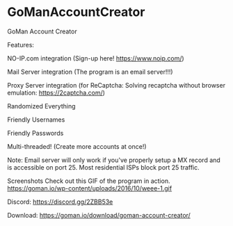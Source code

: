 # GoManAccountCreator
GoMan Account Creator

Features:

NO-IP.com integration (Sign-up here! https://www.noip.com/)

Mail Server integration (The program is an email server!!!)

Proxy Server integration (for ReCaptcha: Solving recaptcha without browser emulation: https://2captcha.com/)

Randomized Everything

Friendly Usernames

Friendly Passwords

Multi-threaded! (Create more accounts at once!)



Note: Email server will only work if you've properly setup a MX record and is accessible on port 25. Most residential ISPs block port 25 traffic.

Screenshots
Check out this GIF of the program in action.
https://goman.io/wp-content/uploads/2016/10/weee-1.gif


Discord: https://discord.gg/2ZBB53e

Download: https://goman.io/download/goman-account-creator/
